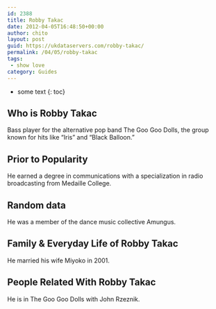 ```yaml
---
id: 2388
title: Robby Takac
date: 2012-04-05T16:48:50+00:00
author: chito
layout: post
guid: https://ukdataservers.com/robby-takac/
permalink: /04/05/robby-takac
tags:
 - show love
category: Guides
---
```


* some text
{: toc}
          
          
## Who is  Robby Takac
                  
                  
                  
Bass player for the alternative pop band The Goo Goo Dolls, the group known for hits like &#8220;Iris&#8221; and &#8220;Black Balloon.&#8221;
                  
                
                
                
## Prior to Popularity 
                  
                  
                  
He earned a degree in communications with a specialization in radio broadcasting from Medaille College.
                  
                
                
                
## Random data 
                  
                  
                  
He was a member of the dance music collective Amungus.
                  
                
                
                
## Family & Everyday Life of Robby Takac
                  
                  
                  
He married his wife Miyoko in 2001.
                  
                
                
                
## People Related With  Robby Takac
                  
                  
                  
He is in The Goo Goo Dolls with John Rzeznik.
                  
                
              
            
          
          
          
    
    
  

